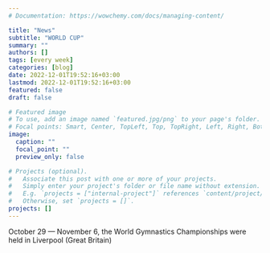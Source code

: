 ```yaml
---
# Documentation: https://wowchemy.com/docs/managing-content/

title: "News"
subtitle: "WORLD CUP"
summary: ""
authors: []
tags: [every week]
categories: [blog]
date: 2022-12-01T19:52:16+03:00
lastmod: 2022-12-01T19:52:16+03:00
featured: false
draft: false

# Featured image
# To use, add an image named `featured.jpg/png` to your page's folder.
# Focal points: Smart, Center, TopLeft, Top, TopRight, Left, Right, BottomLeft, Bottom, BottomRight.
image:
  caption: ""
  focal_point: ""
  preview_only: false

# Projects (optional).
#   Associate this post with one or more of your projects.
#   Simply enter your project's folder or file name without extension.
#   E.g. `projects = ["internal-project"]` references `content/project/deep-learning/index.md`.
#   Otherwise, set `projects = []`.
projects: []
---
```

October 29 — November 6, the World Gymnastics Championships were held in Liverpool (Great Britain)